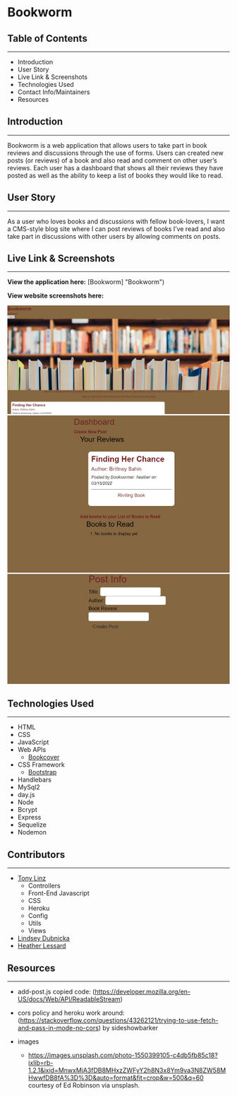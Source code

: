 # Bookworm

## Table of Contents
--------------------

* Introduction
* User Story
* Live Link & Screenshots
* Technologies Used
* Contact Info/Maintainers
* Resources

## Introduction
---------------
Bookworm is a web application that allows users to take part in book reviews and discussions through the use of forms. 
Users can created new posts (or reviews) of a book and also read and comment on other user’s reviews. 
Each user has a dashboard that shows all their reviews they have posted as well as the ability to keep a list of books they would like to read.



## User Story
-------------

As a user who loves books and discussions with fellow book-lovers, I want a CMS-style blog site where I can post reviews of books I’ve read and also take part in discussions with other users by allowing comments on posts.



## Live Link & Screenshots
--------------------------

**View the application here:** [Bookworm] <deployed link here> "Bookworm")

**View website screenshots here:**

![Bookworm-main-page](/public/images/Main-page.png "Main Page")
![Bookworm-dashboard](/public/images/Dashboard.png "Dashboard Page")
![Bookworm-create-post-page](/public/images/Create-post.png "Create Post Page")


## Technologies Used
--------------------

* HTML
* CSS
* JavaScript
* Web APIs
    * [Bookcover](https://github.com/w3slley/bookcover-api "Bookcover API")
* CSS Framework
    * [Bootstrap](https://getbootstrap.com/docs/5.1/)
* Handlebars
* MySql2
* day.js
* Node
* Bcrypt
* Express
* Sequelize
* Nodemon

## Contributors
---------------

* [Tony Linz](https://github.com/alinz07)
    * Controllers
    * Front-End Javascript
    * CSS
    * Heroku
    * Config
    * Utils
    * Views
* [Lindsey Dubnicka](https://github.com/lindseymiller2567)
* [Heather Lessard](https://github.com/Hmlessard/)

## Resources
---------------
* add-post.js copied code: (https://developer.mozilla.org/en-US/docs/Web/API/ReadableStream)

* cors policy and heroku work around: (https://stackoverflow.com/questions/43262121/trying-to-use-fetch-and-pass-in-mode-no-cors) by sideshowbarker

* images
    * https://images.unsplash.com/photo-1550399105-c4db5fb85c18?ixlib=rb-1.2.1&ixid=MnwxMjA3fDB8MHxzZWFyY2h8N3x8Ym9va3N8ZW58MHwwfDB8fA%3D%3D&auto=format&fit=crop&w=500&q=60 courtesy of Ed Robinson via unsplash.